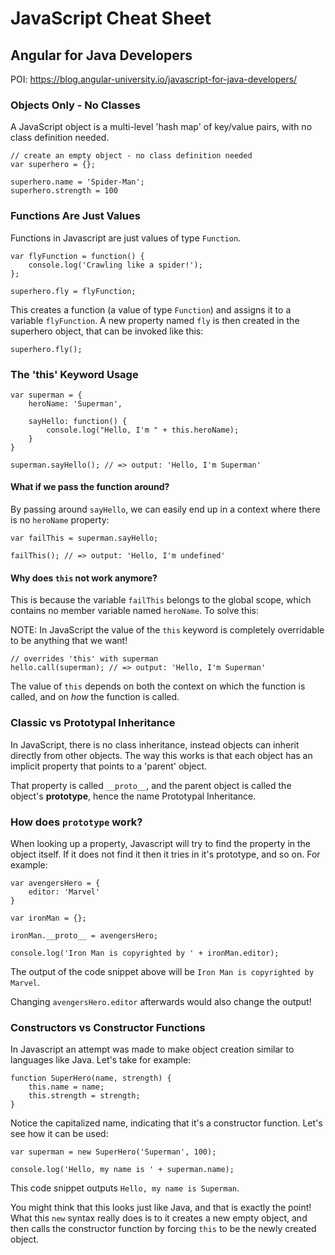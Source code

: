 # JavaScript Cheat Sheet

## Angular for Java Developers

POI: https://blog.angular-university.io/javascript-for-java-developers/

### Objects Only - No Classes

A JavaScript object is a multi-level 'hash map' of key/value pairs, with no class definition needed.

    // create an empty object - no class definition needed
    var superhero = {};

    superhero.name = 'Spider-Man';
    superhero.strength = 100

### Functions Are Just Values

Functions in Javascript are just values of type `Function`.

    var flyFunction = function() {
        console.log('Crawling like a spider!');
    };

    superhero.fly = flyFunction;

This creates a function (a value of type `Function`) and assigns it to a variable `flyFunction`. 
A new property named `fly` is then created in the superhero object, that can be invoked like this:

    superhero.fly();

### The 'this' Keyword Usage

    var superman = {
        heroName: 'Superman',

        sayHello: function() {
            console.log("Hello, I'm " + this.heroName);
        }
    }

    superman.sayHello(); // => output: 'Hello, I'm Superman'

#### What if we pass the function around?

By passing around `sayHello`, we can easily end up in a context where there is no `heroName` property:

    var failThis = superman.sayHello;

    failThis(); // => output: 'Hello, I'm undefined'

#### Why does `this` not work anymore?

This is because the variable `failThis` belongs to the global scope, which contains no member variable named `heroName`.
To solve this:

NOTE: In JavaScript the value of the `this` keyword is completely overridable to be anything that we want!

    // overrides 'this' with superman
    hello.call(superman); // => output: 'Hello, I'm Superman'

The value of `this` depends on both the context on which the function is called, and on *how* the function is called.

### Classic vs Prototypal Inheritance

In JavaScript, there is no class inheritance, instead objects can inherit directly from other objects.
The way this works is that each object has an implicit property that points to a 'parent' object.

That property is called `__proto__`, and the parent object is called the object's **prototype**, hence the name Prototypal Inheritance.

### How does `prototype` work?

When looking up a property, Javascript will try to find the property in the object itself.
If it does not find it then it tries in it's prototype, and so on.
For example:

    var avengersHero = {
        editor: 'Marvel'
    }

    var ironMan = {};

    ironMan.__proto__ = avengersHero;

    console.log('Iron Man is copyrighted by ' + ironMan.editor);

The output of the code snippet above will be `Iron Man is copyrighted by Marvel`.

Changing `avengersHero.editor` afterwards would also change the output!

### Constructors vs Constructor Functions

In Javascript an attempt was made to make object creation similar to languages like Java. Let's take for example:

    function SuperHero(name, strength) {
        this.name = name;
        this.strength = strength;
    }

Notice the capitalized name, indicating that it's a constructor function. Let's see how it can be used:

    var superman = new SuperHero('Superman', 100);

    console.log('Hello, my name is ' + superman.name);

This code snippet outputs `Hello, my name is Superman`.

You might think that this looks just like Java, and that is exactly the point! 
What this `new` syntax really does is to it creates a new empty object, and then calls the constructor function by forcing `this` to be the newly created object.
